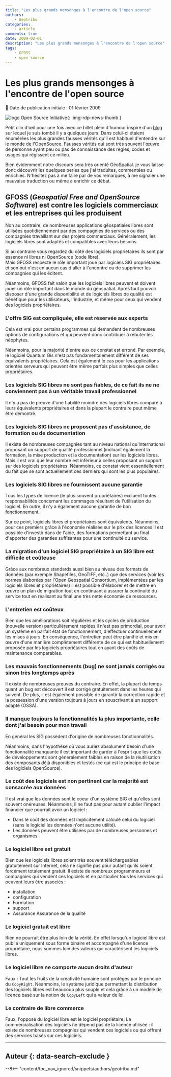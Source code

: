 ```yaml
---
title: "Les plus grands mensonges à l'encontre de l'open source"
authors:
    - Geotribu
categories:
    - article
comments: true
date: 2009-02-01
description: "Les plus grands mensonges à l'encontre de l'open source"
tags:
    - GFOSS
    - open source
---
```


# Les plus grands mensonges à l'encontre de l'open source

:calendar: Date de publication initiale : 01 février 2009

![logo Open Source Initiative](https://cdn.geotribu.fr/img/logos-icones/opensource.png "logo Open Source Initiative"){: .img-rdp-news-thumb }

Petit clin d'œil pour une fois avec ce billet plein d'humour inspiré d'un [blog](http://gfoss.it/drupal/node/201) sur lequel je suis tombé il y a quelques jours. Dans celui-ci étaient énumérées les plus grandes fausses vérités qu'il est habituel d'entendre sur le monde de l'OpenSource. Fausses vérités qui sont très souvent l'œuvre de personne ayant peu ou pas de connaissance des règles, codes et usages qui régissent ce milieu.

Bien évidemment notre discours sera très orienté GéoSpatial. je vous laisse donc découvrir les quelques perles que j'ai traduites, commentées ou enrichies. N'hésitez pas à me faire par de vos remarques, à me signaler une mauvaise traduction ou même à enrichir ce débat.

## GFOSS (*Geospatial Free and OpenSource Software*) est contre les logiciels commerciaux et les entreprises qui les produisent

Non au contraire, de nombreuses applications géospatiales libres sont utilisées quotidiennement par des compagnies de services ou des compagnies travaillant sur des projets commerciaux. Généralement, les logiciels libres sont adaptés et compatibles avec leurs besoins.

Si au contraire vous regardez du côté des logiciels propriétaires ils sont par essence ni libres ni OpenSource (code libre).  
Mais GFOSS respecte le rôle important joué par logiciels SIG propriétaires et son but n'est en aucun cas d'aller à l'encontre ou de supprimer les compagnies qui les éditent.

Néanmoins, GFOSS fait valoir que les logiciels libres peuvent et doivent jouer un rôle important dans le monde du géospatial. Après tout pouvoir disposer d'une grande disponibilité et de logiciels libres de qualité est bénéfique pour les utilisateurs, l'industrie, et même pour ceux qui vendent des logiciels propriétaires.

### L'offre SIG est compliquée, elle est réservée aux experts

Cela est vrai pour certains programmes qui demandent de nombreuses options de configurations et qui peuvent donc contribuer à rebuter les néophytes.

Néanmoins, pour la majorité d'entre eux ce constat est erroné. Par exemple, le logiciel Quantum Gis n'est pas fondamentalement différent de ses équivalents propriétaires. Cela est également le cas pour les applications orientés serveurs qui peuvent être même parfois plus simples que celles propriétaires.

### Les logiciels SIG libres ne sont pas fiables, de ce fait ils ne ne conviennent pas à un véritable travail professionnel

Il n'y a pas de preuve d'une fiabilité moindre des logiciels libres comparé à leurs équivalents propriétaires et dans la plupart le contraire peut même être démontré.

### Les logiciels SIG libres ne proposent pas d'assistance, de formation ou de documentation

Il existe de nombreuses compagnies tant au niveau national qu'international proposant un support de qualité professionnel (incluant également la formation, la mise production et la documentation) sur les logiciels libres. Mais il est vrai que leur nombre est inférieur à celles proposant un support sur des logiciels propriétaires. Néanmoins, ce constat vient essentiellement du fait que se sont actuellement ces derniers qui sont les plus populaires.

### Les logiciels SIG libres ne fournissent aucune garantie

Tous les types de licence (le plus souvent propriétaires) excluent toutes responsabilités concernant les dommages résultant de l'utilisation du logiciel. En outre, il n'y a également aucune garantie de bon fonctionnement.

Sur ce point, logiciels libres et propriétaires sont équivalents. Néanmoins, pour ces premiers grâce à l'économie réalisée sur le prix des licences il est possible d'investir dans de l'aide, des formations permettant au final d'apporter des garanties suffisantes pour une continuité du service.

### La migration d'un logiciel SIG propriétaire à un SIG libre est difficile et coûteuse

Grâce aux nombreux standards aussi bien au niveau des formats de données (par exemple Shapefiles, GeoTIFF, etc..) que des services (voir les normes élaborées par l'Open Geospatial Consortium, implémentées par les logiciels libres et propriétaires) il est possible d'élaborer et de mettre en œuvre un plan de migration tout en continuant à assurer la continuité du service tout en réalisant au final une très nette économie de ressources.

### L'entretien est coûteux

Bien que les améliorations soit régulières et les cycles de production (nouvelle version) particulièrement rapides il n'est pas primordial, pour avoir un système en parfait état de fonctionnement, d'effectuer continuellement les mises à jours. En conséquence, l'entretien peut être planifié et mis en œuvre d'une manière complètement différente de ce qui est habituellement proposée par les logiciels propriétaires tout en ayant des coûts de maintenance comparables.

### Les mauvais fonctionnements (bug) ne sont jamais corrigés ou sinon très longtemps après

Il existe de nombreuses preuves du contraire. En effet, la plupart du temps quant un bug est découvert il est corrigé gratuitement dans les heures qui suivent. De plus, il est également possible de garantir la correction rapide et la possession d'une version toujours à jours en souscrivant à un support adapté (OSSA).

### Il manque toujours la fonctionnalités la plus importante, celle dont j'ai besoin pour mon travail

En général les SIG possèdent d'origine de nombreuses fonctionnalités.

Néanmoins, dans l'hypothèse où vous auriez absolument besoin d'une fonctionnalité manquante il est important de garder à l'esprit que les coûts de développements sont généralement faibles en raison de la réutilisation des composants déjà disponibles et testés (ce qui est le principe de base des logiciels OpenSource).

### Le coût des logiciels est non pertinent car la majorité est consacrée aux données

Il est vrai que les données sont le coeur d'un système SIG et qu'elles sont souvent onéreuses. Néanmoins, il ne faut pas pour autant oublier l'impact financier que pourrait avoir un logiciel :

* Dans le coût des données est implicitement calculé celui du logiciel (sans le logiciel les données n'ont aucune utilité).  
* Les données peuvent être utilisées par de nombreuses personnes et organismes.

### Le logiciel libre est gratuit

Bien que les logiciels libres soient très souvent téléchargeables gratuitement sur Internet, cela ne signifie pas pour autant qu'ils soient forcément totalement gratuit. Il existe de nombreux programmeurs et compagnies qui vendent ces logiciels et en particulier tous les services qui peuvent leurs être associés :

* installation  
* configuration  
* Formation  
* support  
* Assurance Assurance de la qualité

### Le logiciel gratuit est libre

Rien ne pourrait être plus loin de la vérité. En effet lorsqu'un logiciel libre est publié uniquement sous forme binaire et accompagné d'une licence propriétaire, nous sommes loin des valeurs qui caractérisent les logiciels libres.

### Le logiciel libre ne comporte aucun droits d'auteur

Faux : Tout les fruits de la créativité humaine sont protégés par le principe du `CopyRight`. Néanmoins, le système juridique permettant la distribution des logiciels libres est beaucoup plus souple et cela grâce à un modèle de licence basé sur la notion de `CopyLeft` qui a valeur de loi.

### Le contraire de libre commerce

Faux, l'opposé du logiciel libre est le logiciel propriétaire. La commercialisation des logiciels ne dépend pas de la licence utilisée : il existe de nombreuses compagnies qui vendent ces logiciels ou qui offrent des services basés sur ces logiciels.

----

## Auteur {: data-search-exclude }

--8<-- "content/toc_nav_ignored/snippets/authors/geotribu.md"
